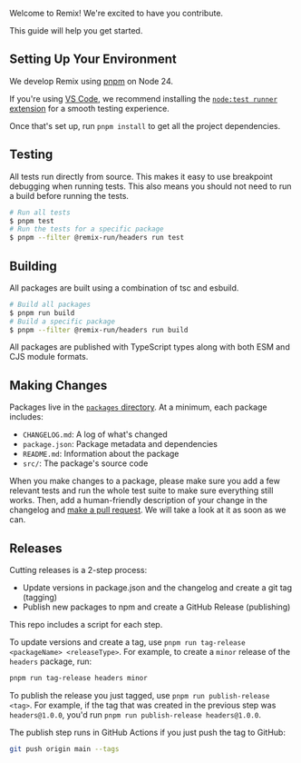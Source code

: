 Welcome to Remix! We're excited to have you contribute.

This guide will help you get started.

## Setting Up Your Environment

We develop Remix using [pnpm](https://pnpm.io) on Node 24.

If you're using [VS Code](https://code.visualstudio.com/), we recommend installing the [`node:test runner` extension](https://marketplace.visualstudio.com/items?itemName=connor4312.nodejs-testing) for a smooth testing experience.

Once that's set up, run `pnpm install` to get all the project dependencies.

## Testing

All tests run directly from source. This makes it easy to use breakpoint debugging when running tests. This also means you should not need to run a build before running the tests.

```sh
# Run all tests
$ pnpm test
# Run the tests for a specific package
$ pnpm --filter @remix-run/headers run test
```

## Building

All packages are built using a combination of tsc and esbuild.

```sh
# Build all packages
$ pnpm run build
# Build a specific package
$ pnpm --filter @remix-run/headers run build
```

All packages are published with TypeScript types along with both ESM and CJS module formats.

## Making Changes

Packages live in the [`packages` directory](https://github.com/remix-run/remix/tree/v3/packages). At a minimum, each package includes:

- `CHANGELOG.md`: A log of what's changed
- `package.json`: Package metadata and dependencies
- `README.md`: Information about the package
- `src/`: The package's source code

When you make changes to a package, please make sure you add a few relevant tests and run the whole test suite to make sure everything still works. Then, add a human-friendly description of your change in the changelog and [make a pull request](https://docs.github.com/en/pull-requests/collaborating-with-pull-requests/proposing-changes-to-your-work-with-pull-requests/creating-a-pull-request). We will take a look at it as soon as we can.

## Releases

Cutting releases is a 2-step process:

- Update versions in package.json and the changelog and create a git tag (tagging)
- Publish new packages to npm and create a GitHub Release (publishing)

This repo includes a script for each step.

To update versions and create a tag, use `pnpm run tag-release <packageName> <releaseType>`. For example, to create a `minor` release of the `headers` package, run:

```sh
pnpm run tag-release headers minor
```

To publish the release you just tagged, use `pnpm run publish-release <tag>`. For example, if the tag that was created in the previous step was `headers@1.0.0`, you'd run `pnpm run publish-release headers@1.0.0`.

The publish step runs in GitHub Actions if you just push the tag to GitHub:

```sh
git push origin main --tags
```
